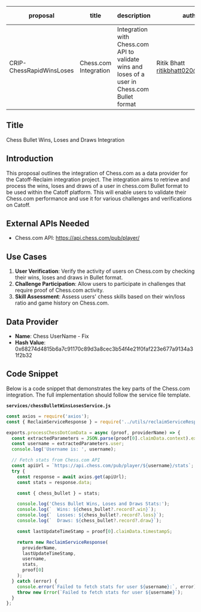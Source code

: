 | proposal | title              | description                   | author                     | discussions-to | status | type        | category | created    | requires |
|----------|--------------------|-------------------------------|----------------------------|----------------|--------|-------------|----------|------------|----------|
| CRIP-ChessRapidWinsLoses   | Chess.com Integration | Integration with Chess.com API to validate wins and loses of a user in Chess.com Bullet format | Ritik Bhatt <ritikbhatt020@gmail.com> |                | Draft  | Integration | CRIP     | 2024-06-01 |          |

## Title

Chess Bullet Wins, Loses and Draws Integration

## Introduction

This proposal outlines the integration of Chess.com as a data provider for the Catoff-Reclaim integration project. The integration aims to retrieve and process the wins, loses and draws of a user in chess.com Bullet format to be used within the Catoff platform. This will enable users to validate their Chess.com performance and use it for various challenges and verifications on Catoff.

## External APIs Needed

- Chess.com API: https://api.chess.com/pub/player/

## Use Cases

1. **User Verification**: Verify the activity of users on Chess.com by checking their wins, loses and draws in Bullet format.
2. **Challenge Participation**: Allow users to participate in challenges that require proof of Chess.com activity.
3. **Skill Assessment**: Assess users' chess skills based on their win/loss ratio and game history on Chess.com.

## Data Provider

- **Name**: Chess UserName - Fix
- **Hash Value**: 0x68274d4815b6a7c91170c89d3a8cec3b54f4e21f0faf223e677a9134a31f2b32

## Code Snippet

Below is a code snippet that demonstrates the key parts of the Chess.com integration. The full implementation should follow the service file template.

**`services/chessBulletWinsLosesService.js`**

```javascript
const axios = require('axios');
const { ReclaimServiceResponse } = require('../utils/reclaimServiceResponse');

exports.processChessDotComData = async (proof, providerName) => {
  const extractedParameters = JSON.parse(proof[0].claimData.context).extractedParameters;
  const username = extractedParameters.user;
  console.log('Username is: ', username);

  // Fetch stats from Chess.com API
  const apiUrl = `https://api.chess.com/pub/player/${username}/stats`;
  try {
    const response = await axios.get(apiUrl);
    const stats = response.data;

    const { chess_bullet } = stats;

    console.log('Chess Bullet Wins, Loses and Draws Stats:');
    console.log(`  Wins: ${chess_bullet?.record?.win}`);
    console.log(`  Losses: ${chess_bullet?.record?.loss}`);
    console.log(`  Draws: ${chess_bullet?.record?.draw}`);

    const lastUpdateTimeStamp = proof[0].claimData.timestampS;

    return new ReclaimServiceResponse(
      providerName,
      lastUpdateTimeStamp,
      username,
      stats,
      proof[0]
    );
  } catch (error) {
    console.error(`Failed to fetch stats for user ${username}:`, error);
    throw new Error(`Failed to fetch stats for user ${username}`);
  }
};
